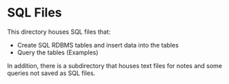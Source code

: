 # SQL Files 
This directory houses SQL files that:
* Create SQL RDBMS tables and insert data into the tables
* Query the tables (Examples)

In addition, there is a subdirectory that houses text files for notes and some queries not saved as SQL files.